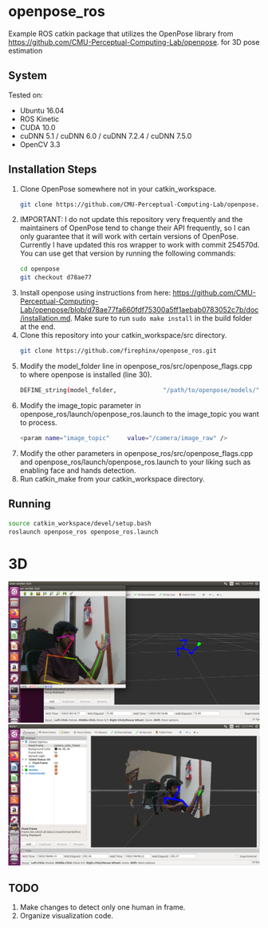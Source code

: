 # openpose_ros

Example ROS catkin package that utilizes the OpenPose library from https://github.com/CMU-Perceptual-Computing-Lab/openpose.
for 3D pose estimation

## System
Tested on:
* Ubuntu 16.04
* ROS Kinetic
* CUDA 10.0
* cuDNN 5.1 / cuDNN 6.0 / cuDNN 7.2.4 / cuDNN 7.5.0
* OpenCV 3.3

## Installation Steps

1. Clone OpenPose somewhere not in your catkin_workspace.
   ```bash
   git clone https://github.com/CMU-Perceptual-Computing-Lab/openpose.git
   ```
2. IMPORTANT: I do not update this repository very frequently and the maintainers of OpenPose tend to change their API frequently, so I can only guarantee that it will work with certain versions of OpenPose. Currently I have updated this ros wrapper to work with commit 254570d. You can use get that version by running the following commands:
   ```bash
   cd openpose
   git checkout d78ae77
   ```
3. Install openpose using instructions from here: https://github.com/CMU-Perceptual-Computing-Lab/openpose/blob/d78ae77fa660fdf75300a5ff1aebab0783052c7b/doc/installation.md. Make sure to run `sudo make install` in the build folder at the end.
4. Clone this repository into your catkin_workspace/src directory.
   ```bash
   git clone https://github.com/firephinx/openpose_ros.git
   ```
5. Modify the model_folder line in openpose_ros/src/openpose_flags.cpp to where openpose is installed (line 30).
   ```bash
   DEFINE_string(model_folder,             "/path/to/openpose/models/",      "Folder path (absolute or relative) where the models (pose, face, ...) are located.");
   ```
6. Modify the image_topic parameter in openpose_ros/launch/openpose_ros.launch to the image_topic you want to process.
   ```bash
   <param name="image_topic"     value="/camera/image_raw" />
   ```
7. Modify the other parameters in openpose_ros/src/openpose_flags.cpp and openpose_ros/launch/openpose_ros.launch to your liking such as enabling face and hands detection.
8. Run catkin_make from your catkin_workspace directory.

## Running
```bash
source catkin_workspace/devel/setup.bash
roslaunch openpose_ros openpose_ros.launch
```

# 3D

![](git_images/img1.png)
![](git_images/img2.png)

## TODO

1. Make changes to detect only one human in frame.
2. Organize visualization code.
